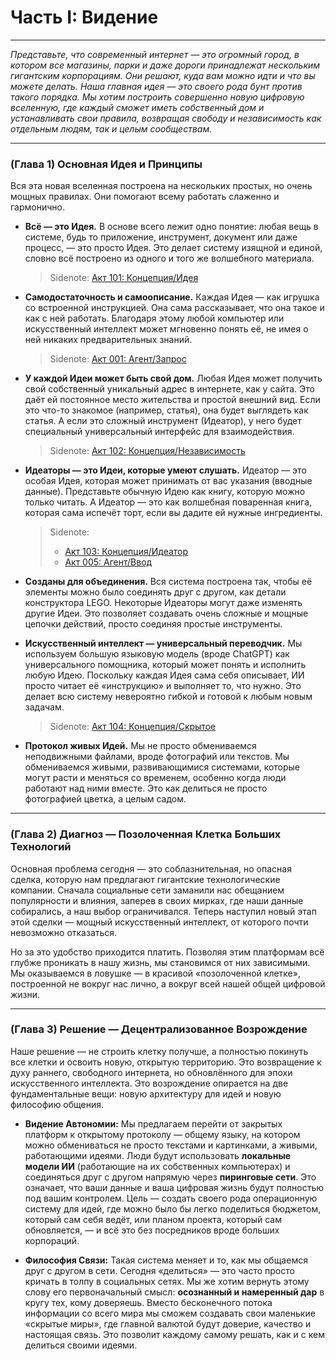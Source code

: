 # Часть I: Видение

---

_Представьте, что современный интернет — это огромный город, в котором все магазины, парки и даже дороги принадлежат нескольким гигантским корпорациям. Они решают, куда вам можно идти и что вы можете делать. Наша главная идея — это своего рода бунт против такого порядка. Мы хотим построить совершенно новую цифровую вселенную, где каждый сможет иметь собственный дом и устанавливать свои правила, возвращая свободу и независимость как отдельным людям, так и целым сообществам._

---

### (Глава 1) Основная Идея и Принципы

Вся эта новая вселенная построена на нескольких простых, но очень мощных правилах. Они помогают всему работать слаженно и гармонично.

- **Всё — это Идея.** В основе всего лежит одно понятие: любая вещь в системе, будь то приложение, инструмент, документ или даже процесс, — это просто Идея. Это делает систему изящной и единой, словно всё построено из одного и того же волшебного материала.

  > Sidenote: [Акт 101: Концепция/Идея](../rfc/101_concept_idea.md)

- **Самодостаточность и самоописание.** Каждая Идея — как игрушка со встроенной инструкцией. Она сама рассказывает, что она такое и как с ней работать. Благодаря этому любой компьютер или искусственный интеллект может мгновенно понять её, не имея о ней никаких предварительных знаний.

  > Sidenote: [Акт 001: Агент/Запрос](../rfc/001_agent_request.md)

- **У каждой Идеи может быть свой дом.** Любая Идея может получить свой собственный уникальный адрес в интернете, как у сайта. Это даёт ей постоянное место жительства и простой внешний вид. Если это что-то знакомое (например, статья), она будет выглядеть как статья. А если это сложный инструмент (Идеатор), у него будет специальный универсальный интерфейс для взаимодействия.

  > Sidenote: [Акт 102: Концепция/Независимость](../rfc/102_concept_sovereignty.md)

- **Идеаторы — это Идеи, которые умеют слушать.** Идеатор — это особая Идея, которая может принимать от вас указания (вводные данные). Представьте обычную Идею как книгу, которую можно только читать. А Идеатор — это как волшебная поваренная книга, которая сама испечёт торт, если вы дадите ей нужные ингредиенты.

  > Sidenote:
  >
  > - [Акт 103: Концепция/Идеатор](../rfc/103_concept_ideator.md)
  > - [Акт 005: Агент/Ввод](../rfc/005_agent_input.md)

- **Созданы для объединения.** Вся система построена так, чтобы её элементы можно было соединять друг с другом, как детали конструктора LEGO. Некоторые Идеаторы могут даже изменять другие Идеи. Это позволяет создавать очень сложные и мощные цепочки действий, просто соединяя простые инструменты.

- **Искусственный интеллект — универсальный переводчик.** Мы используем большую языковую модель (вроде ChatGPT) как универсального помощника, который может понять и исполнить любую Идею. Поскольку каждая Идея сама себя описывает, ИИ просто читает её «инструкцию» и выполняет то, что нужно. Это делает всю систему невероятно гибкой и готовой к любым новым задачам.

  > Sidenote: [Акт 104: Концепция/Скрытое](../rfc/104_concept_latent_.md)

- **Протокол живых Идей.** Мы не просто обмениваемся неподвижными файлами, вроде фотографий или текстов. Мы обмениваемся живыми, развивающимися системами, которые могут расти и меняться со временем, особенно когда люди работают над ними вместе. Это как делиться не просто фотографией цветка, а целым садом.

---

### (Глава 2) Диагноз — Позолоченная Клетка Больших Технологий

Основная проблема сегодня — это соблазнительная, но опасная сделка, которую нам предлагают гигантские технологические компании. Сначала социальные сети заманили нас обещанием популярности и влияния, заперев в своих мирках, где наши данные собирались, а наш выбор ограничивался. Теперь наступил новый этап этой сделки — мощный искусственный интеллект, от которого почти невозможно отказаться.

Но за это удобство приходится платить. Позволяя этим платформам всё глубже проникать в нашу жизнь, мы становимся от них зависимыми. Мы оказываемся в ловушке — в красивой «позолоченной клетке», построенной не вокруг нас лично, а вокруг всей нашей общей цифровой жизни.

---

### (Глава 3) Решение — Децентрализованное Возрождение

Наше решение — не строить клетку получше, а полностью покинуть все клетки и освоить новую, открытую территорию. Это возвращение к духу раннего, свободного интернета, но обновлённого для эпохи искусственного интеллекта. Это возрождение опирается на две фундаментальные вещи: новую архитектуру для идей и новую философию общения.

- **Видение Автономии:** Мы предлагаем перейти от закрытых платформ к открытому протоколу — общему языку, на котором можно обмениваться не просто текстами и картинками, а живыми, работающими идеями. Люди будут использовать **локальные модели ИИ** (работающие на их собственных компьютерах) и соединяться друг с другом напрямую через **пиринговые сети**. Это означает, что ваши данные и ваша цифровая жизнь будут полностью под вашим контролем. Цель — создать своего рода операционную систему для идей, где можно было бы легко поделиться бюджетом, который сам себя ведёт, или планом проекта, который сам обновляется, — и всё это без посредников вроде больших корпораций.

- **Философия Связи:** Такая система меняет и то, как мы общаемся друг с другом в сети. Сегодня «делиться» — это часто просто кричать в толпу в социальных сетях. Мы же хотим вернуть этому слову его первоначальный смысл: **осознанный и намеренный дар** в кругу тех, кому доверяешь. Вместо бесконечного потока информации со всего мира мы сможем создавать свои маленькие «скрытые миры», где главной валютой будут доверие, качество и настоящая связь. Это позволит каждому самому решать, как и с кем делиться своими идеями.